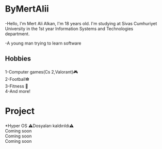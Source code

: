 <h1 align="left">ByMertAlii</h1>

###

<p align="left">-Hello, I'm Mert Ali Alkan, I'm 18 years old. I'm studying at Sivas Cumhuriyet University in the 1st year Information Systems and Technologies department.</p>
<p align="left">-A young man trying to learn software

###

<h2 align="left">Hobbies</h2>

###

<p align="left">1-Computer games(Cs 2,Valorant)🎮<br>2-Football⚽<br>3-Fitness 💪<br>4-And more!</p>


<h1 align="left">Project</h1>

###

<p align="left">*Hyper OS ⚠️Dosyaları kaldırıldı⚠️<br>Coming soon<br>Coming soon<br>Coming soon</p>

###



